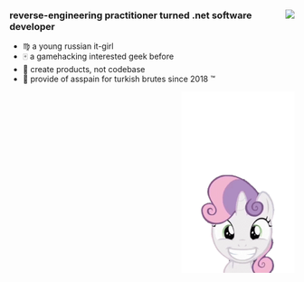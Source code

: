 <picture align="right" width="230">
  <source srcset="https://github-stats-eight-ashy.vercel.app/api/top-langs/?username=Shatilova&size_weight=0.5&count_weight=0.5&langs_count=6&layout=compact&theme=github_dark&custom_title=My%20lovers&hide=objective-c&hide_border=true" media="(prefers-color-scheme: dark)" />
  <source srcset="https://github-stats-eight-ashy.vercel.app/api/top-langs/?username=Shatilova&size_weight=0.5&count_weight=0.5&langs_count=6&layout=compact&theme=flag-india&custom_title=My%20lovers&hide=objective-c&hide_border=true" media="(prefers-color-scheme: light), (prefers-color-scheme: no-preference)" />
  <img src="https://github-stats-eight-ashy.vercel.app/api/top-langs/?username=Shatilova&size_weight=0.5&count_weight=0.5&langs_count=6&layout=compact&theme=flag-india&custom_title=My%20lovers&hide=objective-c&hide_border=true" align="right" />
</picture>

<span>
  <h3> reverse-engineering practitioner turned .net software developer</h3>
  <ul>
    <li>♍ a young russian it-girl</li>
    <li>🀄 a gamehacking interested geek before</li>
    <li>🛞 create products, not codebase</li>
    <li>🐽 provide of asspain for turkish brutes since 2018 ™️</li>
  </ul>
</span>

<img align="right" src="https://github.com/Shatilova/Shatilova/blob/master/slammin.gif" width="200px" />
<p></p>
